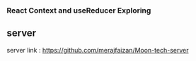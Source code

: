 ### React Context and useReducer Exploring

## server

server link : https://github.com/merajfaizan/Moon-tech-server

